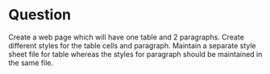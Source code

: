 # Question

Create a web page which will have one table and 2 paragraphs. Create different styles
for the table cells and paragraph. Maintain a separate style sheet file for table whereas
the styles for paragraph should be maintained in the same file.
